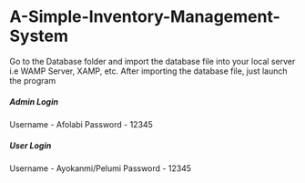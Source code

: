 # A-Simple-Inventory-Management-System

Go to the Database folder and import the database file into your local server i.e WAMP Server, XAMP, etc.
After importing the database file, just launch the program

##### Admin Login
Username - Afolabi
Password - 12345

##### User Login 
Username - Ayokanmi/Pelumi
Password - 12345
